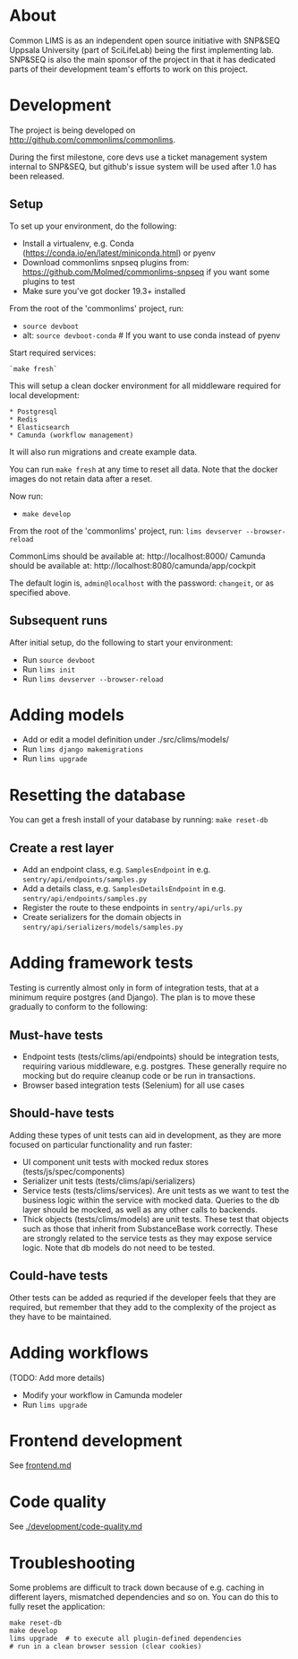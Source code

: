# About

Common LIMS is as an independent open source initiative with SNP&SEQ Uppsala University (part of SciLifeLab) being the first implementing lab. SNP&SEQ is also the main sponsor of the project in that it has dedicated parts of their development team's efforts to work on this project.

# Development

The project is being developed on http://github.com/commonlims/commonlims.

During the first milestone, core devs use a ticket management system internal to SNP&SEQ, but github's issue system will be used after 1.0 has been released.

## Setup

To set up your environment, do the following:

- Install a virtualenv, e.g. Conda (https://conda.io/en/latest/miniconda.html) or pyenv
- Download commonlims snpseq plugins from: https://github.com/Molmed/commonlims-snpseq if you want some plugins to test
- Make sure you've got docker 19.3+ installed

From the root of the 'commonlims' project, run:

- `source devboot`
- alt: `source devboot-conda` # If you want to use conda instead of pyenv

Start required services:

    `make fresh`

This will setup a clean docker environment for all middleware required for local development:

    * Postgresql
    * Redis
    * Elasticsearch
    * Camunda (workflow management)

It will also run migrations and create example data.

You can run `make fresh` at any time to reset all data. Note that the docker images do not retain data after a reset.

Now run:

- `make develop`

From the root of the 'commonlims' project, run: `lims devserver --browser-reload`

CommonLims should be available at: http://localhost:8000/
Camunda should be available at: http://localhost:8080/camunda/app/cockpit

The default login is, `admin@localhost` with the password: `changeit`, or as specified above.

## Subsequent runs

After initial setup, do the following to start your environment:

- Run `source devboot`
- Run `lims init`
- Run `lims devserver --browser-reload`

# Adding models

- Add or edit a model definition under ./src/clims/models/
- Run `lims django makemigrations`
- Run `lims upgrade`

# Resetting the database

You can get a fresh install of your database by running: `make reset-db`

## Create a rest layer

- Add an endpoint class, e.g. `SamplesEndpoint` in e.g. `sentry/api/endpoints/samples.py`
- Add a details class, e.g. `SamplesDetailsEndpoint` in e.g. `sentry/api/endpoints/samples.py`
- Register the route to these endpoints in `sentry/api/urls.py`
- Create serializers for the domain objects in `sentry/api/serializers/models/samples.py`

# Adding framework tests

Testing is currently almost only in form of integration tests, that at a minimum require postgres (and Django). The plan is to move these gradually to conform to the following:

## Must-have tests

* Endpoint tests (tests/clims/api/endpoints) should be integration tests, requiring various middleware, e.g. postgres. These generally require no mocking but do require cleanup code or be run in transactions.
* Browser based integration tests (Selenium) for all use cases

## Should-have tests

Adding these types of unit tests can aid in development, as they are more focused on particular functionality and run faster:

* UI component unit tests with mocked redux stores (tests/js/spec/components)
* Serializer unit tests (tests/clims/api/serializers)
* Service tests (tests/clims/services). Are unit tests as we want to test the business logic within the service with mocked data. Queries to the db layer should be mocked, as well as any other calls to backends.
* Thick objects (tests/clims/models) are unit tests. These test that objects such as those that inherit from SubstanceBase work correctly. These are strongly related to the service tests as they may expose service logic. Note that db models do not need to be tested.

## Could-have tests

Other tests can be added as requried if the developer feels that they are required, but remember that they add to the complexity of the project as they have to be maintained.

# Adding workflows

(TODO: Add more details)

- Modify your workflow in Camunda modeler
- Run `lims upgrade`

# Frontend development

See [frontend.md](frontend.md)

# Code quality

See [./development/code-quality.md](code-quality.md)

# Troubleshooting

Some problems are difficult to track down because of e.g. caching in different layers, mismatched
dependencies and so on. You can do this to fully reset the application:

```
make reset-db
make develop
lims upgrade  # to execute all plugin-defined dependencies
# run in a clean browser session (clear cookies)
```
